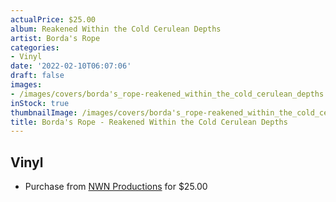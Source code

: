 ```yaml
---
actualPrice: $25.00
album: Reakened Within the Cold Cerulean Depths
artist: Borda's Rope
categories:
- Vinyl
date: '2022-02-10T06:07:06'
draft: false
images:
- /images/covers/borda's_rope-reakened_within_the_cold_cerulean_depths.jpg
inStock: true
thumbnailImage: /images/covers/borda's_rope-reakened_within_the_cold_cerulean_depths-thumb.jpg
title: Borda's Rope - Reakened Within the Cold Cerulean Depths
---
```


## Vinyl
* Purchase from [NWN Productions](http://shop.nwnprod.com/index.php?route=product/product&path=75&product_id=20791&sort=pd.name&order=ASC) for $25.00
